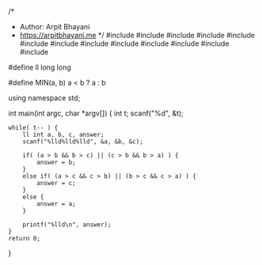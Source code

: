 /*
 *  Author: Arpit Bhayani
 *  https://arpitbhayani.me
 */
#include <cmath>
#include <cstdio>
#include <cstdlib>
#include <climits>
#include <deque>
#include <iostream>
#include <list>
#include <limits>
#include <map>
#include <queue>
#include <set>
#include <stack>
#include <vector>

#define ll long long

#define MIN(a, b) a < b ? a : b

using namespace std;

int main(int argc, char *argv[]) {
    int t;
    scanf("%d", &t);

    while( t-- ) {
        ll int a, b, c, answer;
        scanf("%lld%lld%lld", &a, &b, &c);

        if( (a > b && b > c) || (c > b && b > a) ) {
            answer = b;
        }
        else if( (a > c && c > b) || (b > c && c > a) ) {
            answer = c;
        }
        else {
            answer = a;
        }

        printf("%lld\n", answer);
    }
    return 0;
}
